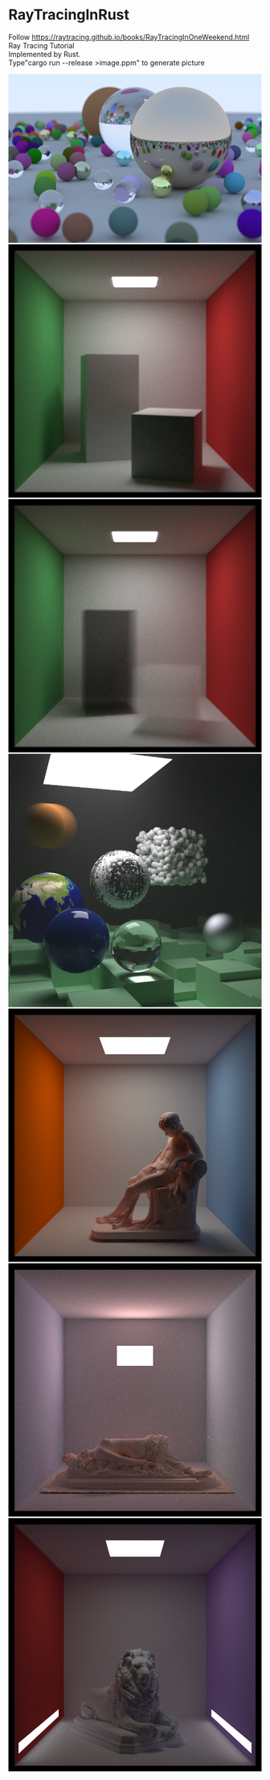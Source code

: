 # RayTracingInRust
Follow https://raytracing.github.io/books/RayTracingInOneWeekend.html Ray Tracing Tutorial  
Implemented by Rust.  
Type"cargo run --release >image.ppm" to generate picture

![Image text](img/image.jpg)  
![Image text](img/CornellBox.png)  
![Image text](img/volume.png)  
![Image text](img/final.png)  
![Image text](img/b.png)  
![Image text](img/i(1).png)  
![Image text](img/g.png)  
